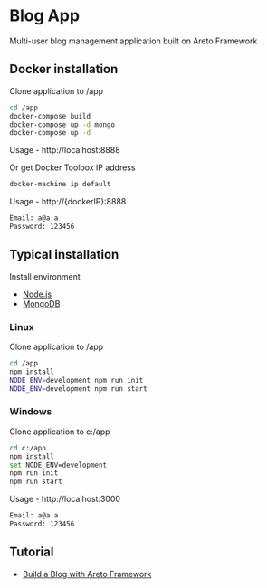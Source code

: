 # Blog App

Multi-user blog management application built on Areto Framework  

## Docker installation

Clone application to /app
```sh
cd /app
docker-compose build
docker-compose up -d mongo
docker-compose up -d
```
Usage - http://localhost:8888

Or get Docker Toolbox IP address
```sh
docker-machine ip default
```
Usage - http://{dockerIP}:8888
```sh
Email: a@a.a
Password: 123456
```

## Typical installation

Install environment
- [Node.js](https://nodejs.org)
- [MongoDB](https://www.mongodb.com/download-center/community)

### Linux
Clone application to /app
```sh
cd /app
npm install
NODE_ENV=development npm run init
NODE_ENV=development npm run start
```

### Windows
Clone application to c:/app
```sh
cd c:/app
npm install
set NODE_ENV=development
npm run init
npm run start
```

Usage - http://localhost:3000
```sh
Email: a@a.a
Password: 123456
```   

## Tutorial
- [Build a Blog with Areto Framework](http://nervebit.com/areto/blog/)